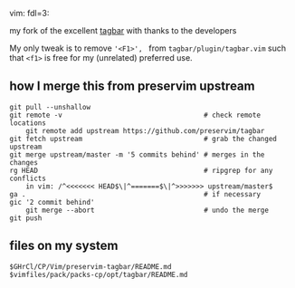 vim: fdl=3:

my fork of the excellent [tagbar](https://github.com/preservim/tagbar) with thanks to the developers

My only tweak is to remove `'<F1>', ` from `tagbar/plugin/tagbar.vim` such that `<f1>` is free for my (unrelated) preferred use.

## how I merge this from preservim upstream

    git pull --unshallow
    git remote -v                                   # check remote locations
        git remote add upstream https://github.com/preservim/tagbar
    git fetch upstream                              # grab the changed upstream
    git merge upstream/master -m '5 commits behind' # merges in the changes
    rg HEAD                                         # ripgrep for any conflicts
        in vim: /^<<<<<<< HEAD$\|^=======$\|^>>>>>>> upstream/master$
    ga .                                            # if necessary
    gic '2 commit behind'
        git merge --abort                           # undo the merge
    git push

## files on my system
    $GHrCl/CP/Vim/preservim-tagbar/README.md
    $vimfiles/pack/packs-cp/opt/tagbar/README.md

